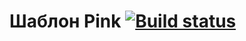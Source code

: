 # Шаблон Pink [![Build status][travis-image]][travis-url]
[travis-image]: https://travis-ci.org/acronisv/Template-pink.svg?branch=master
[travis-url]: https://travis-ci.org/acronisv/Template-pink

